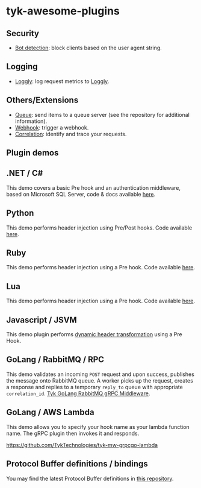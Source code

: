 # tyk-awesome-plugins

## Security
- [Bot detection](https://github.com/TykTechnologies/tyk-plugin-bot-detection): block clients based on the user agent string.

## Logging

- [Loggly](https://github.com/TykTechnologies/tyk-plugin-loggly): log request metrics to [Loggly](https://www.loggly.com/).

## Others/Extensions
- [Queue](https://github.com/TykTechnologies/tyk-plugin-queue): send items to a queue server (see the repository for additional information).
- [Webhook](https://github.com/TykTechnologies/tyk-plugin-webhook): trigger a webhook.
- [Correlation](https://github.com/TykTechnologies/tyk-plugin-correlation): identify and trace your requests.

## Plugin demos

## .NET / C# #

This demo covers a basic Pre hook and an authentication middleware, based on Microsoft SQL Server, code & docs available [here](https://github.com/TykTechnologies/tyk-plugin-demo-dotnet).

## Python

This demo performs header injection using Pre/Post hooks. Code available [here](https://github.com/TykTechnologies/tyk-plugin-demo-python).

## Ruby

This demo performs header injection using a Pre hook. Code available [here](https://github.com/TykTechnologies/tyk-plugin-demo-ruby).

## Lua

This demo performs header injection using a Pre hook. Code available [here](https://github.com/TykTechnologies/tyk-plugin-demo-lua).

## Javascript / JSVM

This demo plugin performs [dynamic header transformation](https://gist.github.com/asoorm/4dd9f4361ad92d2f7201141fc09cbcb1) using a Pre Hook.

## GoLang / RabbitMQ / RPC

This demo validates an incoming `POST` request and upon success, publishes the message onto RabbitMQ queue. A worker picks up the request, creates a response and replies to a temporary `reply_to` queue with appropriate `correlation_id`. [Tyk GoLang RabbitMQ gRPC Middleware](https://github.com/asoorm/tyk-rmq-middleware).

## GoLang / AWS Lambda

This demo allows you to specify your hook name as your lambda function name. The gRPC plugin then invokes it and responds.

https://github.com/TykTechnologies/tyk-mw-grpcgo-lambda

## Protocol Buffer definitions / bindings

You may find the latest Protocol Buffer definitions in [this repository](https://github.com/TykTechnologies/tyk-protobuf).
